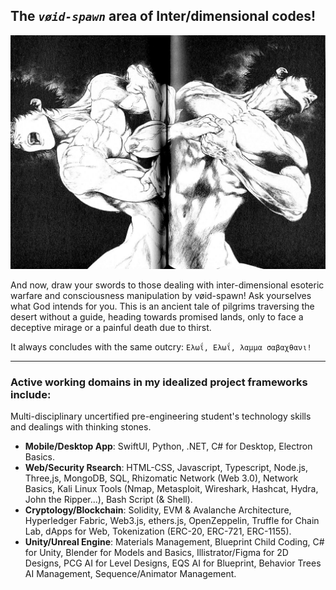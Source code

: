 ## The *`vøid-spawn`* area of Inter/dimensional codes!
<img src="https://raw.githubusercontent.com/emirhangungormez/emirhangungormez/main/unique.jpg"/>

And now, draw your swords to those dealing with inter-dimensional esoteric warfare and consciousness manipulation by vøid-spawn! Ask yourselves what God intends for you. This is an ancient tale of pilgrims traversing the desert without a guide, heading towards promised lands, only to face a deceptive mirage or a painful death due to thirst.

It always concludes with the same outcry: `Ελωΐ, Ελωΐ, λαμμα σαβαχθανι!`

-----

### Active working domains in my idealized project frameworks include:
Multi-disciplinary uncertified pre-engineering student's technology skills and dealings with thinking stones.
- **Mobile/Desktop App**: SwiftUI, Python, .NET, C# for Desktop, Electron Basics.
- **Web/Security Rsearch**: HTML-CSS, Javascript, Typescript, Node.js, Three,js, MongoDB, SQL, Rhizomatic Network (Web 3.0), Network Basics, Kali Linux Tools (Nmap, Metasploit, Wireshark, Hashcat, Hydra, John the Ripper...), Bash Script (& Shell).
- **Cryptology/Blockchain**: Solidity, EVM & Avalanche Architecture, Hyperledger Fabric,  Web3.js, ethers.js, OpenZeppelin, Truffle for Chain Lab, dApps for Web, Tokenization (ERC-20, ERC-721, ERC-1155).
- **Unity/Unreal Engine**: Materials Management, Blueprint Child Coding, C# for Unity, Blender for Models and Basics, Illistrator/Figma for 2D Designs, PCG AI for Level Designs, EQS AI for Blueprint, Behavior Trees AI Management, Sequence/Animator Management.
